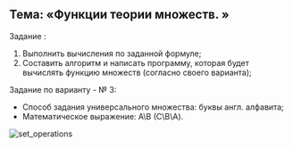 ## Тема: «Функции теории множеств. »

Задание :
1. Выполнить вычисления по заданной формуле;
2. Составить алгоритм и написать программу, которая будет вычислять функцию множеств (согласно своего варианта);

Задание по варианту -  № 3:
* Способ задания универсального множества: буквы англ. алфавита;
* Математическое выражение: А\B  (C\B\А).

![set_operations](https://user-images.githubusercontent.com/52545598/62259280-72cf9e00-b416-11e9-93cb-3be9dd79a3b6.png)
